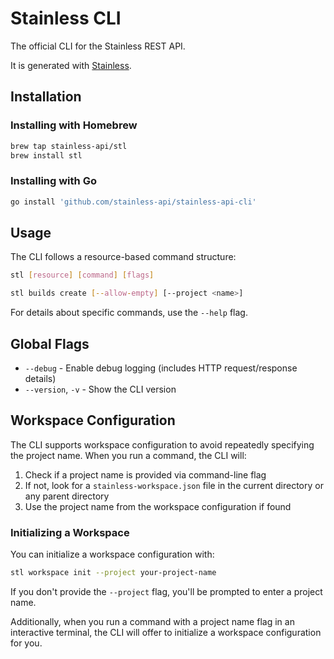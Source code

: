 # Stainless CLI

The official CLI for the Stainless REST API.

It is generated with [Stainless](https://www.stainless.com/).

## Installation

### Installing with Homebrew

```sh
brew tap stainless-api/stl
brew install stl
```

### Installing with Go

<!-- x-release-please-start-version -->

```sh
go install 'github.com/stainless-api/stainless-api-cli'
```

<!-- x-release-please-end -->

## Usage

The CLI follows a resource-based command structure:

```sh
stl [resource] [command] [flags]
```

```sh
stl builds create [--allow-empty] [--project <name>]
```

For details about specific commands, use the `--help` flag.

## Global Flags

- `--debug` - Enable debug logging (includes HTTP request/response details)
- `--version`, `-v` - Show the CLI version

## Workspace Configuration

The CLI supports workspace configuration to avoid repeatedly specifying the project name. When you run a command, the CLI will:

1. Check if a project name is provided via command-line flag
2. If not, look for a `stainless-workspace.json` file in the current directory or any parent directory
3. Use the project name from the workspace configuration if found

### Initializing a Workspace

You can initialize a workspace configuration with:

```sh
stl workspace init --project your-project-name
```

If you don't provide the `--project` flag, you'll be prompted to enter a project name.

Additionally, when you run a command with a project name flag in an interactive terminal, the CLI will offer to initialize a workspace configuration for you.
